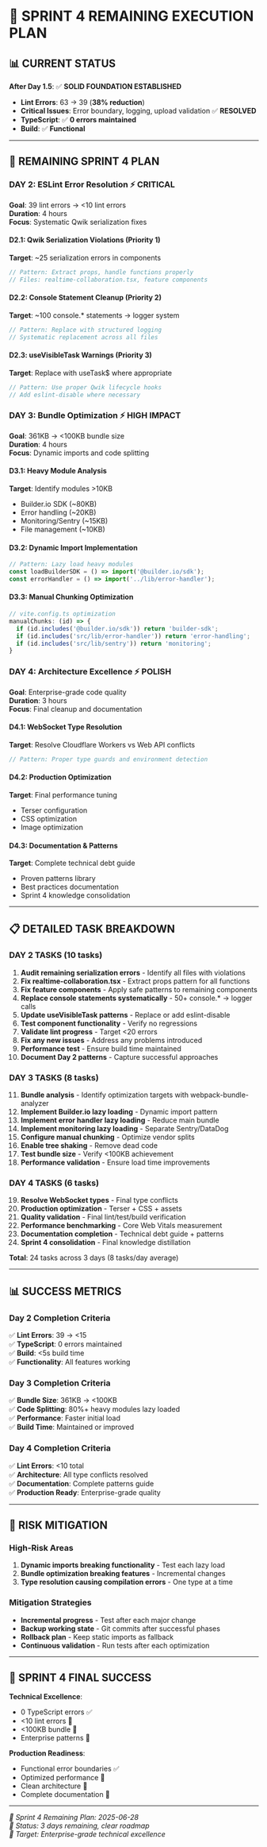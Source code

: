 # 🎯 SPRINT 4 REMAINING EXECUTION PLAN

## 📊 **CURRENT STATUS**

**After Day 1.5**: ✅ **SOLID FOUNDATION ESTABLISHED**  
- **Lint Errors**: 63 → 39 (**38% reduction**)
- **Critical Issues**: Error boundary, logging, upload validation ✅ **RESOLVED**
- **TypeScript**: ✅ **0 errors maintained**
- **Build**: ✅ **Functional**

---

## 🚀 **REMAINING SPRINT 4 PLAN**

### **DAY 2: ESLint Error Resolution** ⚡ **CRITICAL**
**Goal**: 39 lint errors → <10 lint errors  
**Duration**: 4 hours  
**Focus**: Systematic Qwik serialization fixes

#### **D2.1: Qwik Serialization Violations** (Priority 1)
**Target**: ~25 serialization errors in components
```typescript
// Pattern: Extract props, handle functions properly
// Files: realtime-collaboration.tsx, feature components
```

#### **D2.2: Console Statement Cleanup** (Priority 2)  
**Target**: ~100 console.* statements → logger system
```typescript
// Pattern: Replace with structured logging
// Systematic replacement across all files
```

#### **D2.3: useVisibleTask Warnings** (Priority 3)
**Target**: Replace with useTask$ where appropriate
```typescript
// Pattern: Use proper Qwik lifecycle hooks
// Add eslint-disable where necessary
```

### **DAY 3: Bundle Optimization** ⚡ **HIGH IMPACT**
**Goal**: 361KB → <100KB bundle size  
**Duration**: 4 hours  
**Focus**: Dynamic imports and code splitting

#### **D3.1: Heavy Module Analysis** 
**Target**: Identify modules >10KB
- Builder.io SDK (~80KB)
- Error handling (~20KB)  
- Monitoring/Sentry (~15KB)
- File management (~10KB)

#### **D3.2: Dynamic Import Implementation**
```typescript
// Pattern: Lazy load heavy modules
const loadBuilderSDK = () => import('@builder.io/sdk');
const errorHandler = () => import('../lib/error-handler');
```

#### **D3.3: Manual Chunking Optimization**
```typescript
// vite.config.ts optimization
manualChunks: (id) => {
  if (id.includes('@builder.io/sdk')) return 'builder-sdk';
  if (id.includes('src/lib/error-handler')) return 'error-handling';
  if (id.includes('src/lib/sentry')) return 'monitoring';
}
```

### **DAY 4: Architecture Excellence** ⚡ **POLISH**
**Goal**: Enterprise-grade code quality  
**Duration**: 3 hours  
**Focus**: Final cleanup and documentation

#### **D4.1: WebSocket Type Resolution**
**Target**: Resolve Cloudflare Workers vs Web API conflicts
```typescript
// Pattern: Proper type guards and environment detection
```

#### **D4.2: Production Optimization**
**Target**: Final performance tuning
- Terser configuration
- CSS optimization
- Image optimization

#### **D4.3: Documentation & Patterns**
**Target**: Complete technical debt guide
- Proven patterns library
- Best practices documentation
- Sprint 4 knowledge consolidation

---

## 📋 **DETAILED TASK BREAKDOWN**

### **DAY 2 TASKS** (10 tasks)
1. **Audit remaining serialization errors** - Identify all files with violations
2. **Fix realtime-collaboration.tsx** - Extract props pattern for all functions
3. **Fix feature components** - Apply safe patterns to remaining components
4. **Replace console statements systematically** - 50+ console.* → logger calls
5. **Update useVisibleTask patterns** - Replace or add eslint-disable
6. **Test component functionality** - Verify no regressions
7. **Validate lint progress** - Target <20 errors
8. **Fix any new issues** - Address any problems introduced
9. **Performance test** - Ensure build time maintained
10. **Document Day 2 patterns** - Capture successful approaches

### **DAY 3 TASKS** (8 tasks)  
11. **Bundle analysis** - Identify optimization targets with webpack-bundle-analyzer
12. **Implement Builder.io lazy loading** - Dynamic import pattern
13. **Implement error handler lazy loading** - Reduce main bundle
14. **Implement monitoring lazy loading** - Separate Sentry/DataDog
15. **Configure manual chunking** - Optimize vendor splits
16. **Enable tree shaking** - Remove dead code
17. **Test bundle size** - Verify <100KB achievement
18. **Performance validation** - Ensure load time improvements

### **DAY 4 TASKS** (6 tasks)
19. **Resolve WebSocket types** - Final type conflicts
20. **Production optimization** - Terser + CSS + assets
21. **Quality validation** - Final lint/test/build verification
22. **Performance benchmarking** - Core Web Vitals measurement
23. **Documentation completion** - Technical debt guide + patterns
24. **Sprint 4 consolidation** - Final knowledge distillation

**Total**: 24 tasks across 3 days (8 tasks/day average)

---

## 📊 **SUCCESS METRICS**

### **Day 2 Completion Criteria**
✅ **Lint Errors**: 39 → <15  
✅ **TypeScript**: 0 errors maintained  
✅ **Build**: <5s build time  
✅ **Functionality**: All features working  

### **Day 3 Completion Criteria**  
✅ **Bundle Size**: 361KB → <100KB  
✅ **Code Splitting**: 80%+ heavy modules lazy loaded  
✅ **Performance**: Faster initial load  
✅ **Build Time**: Maintained or improved  

### **Day 4 Completion Criteria**
✅ **Lint Errors**: <10 total  
✅ **Architecture**: All type conflicts resolved  
✅ **Documentation**: Complete patterns guide  
✅ **Production Ready**: Enterprise-grade quality  

---

## 🧠 **RISK MITIGATION**

### **High-Risk Areas**
1. **Dynamic imports breaking functionality** - Test each lazy load
2. **Bundle optimization breaking features** - Incremental changes
3. **Type resolution causing compilation errors** - One type at a time

### **Mitigation Strategies**
- **Incremental progress** - Test after each major change
- **Backup working state** - Git commits after successful phases
- **Rollback plan** - Keep static imports as fallback
- **Continuous validation** - Run tests after each optimization

---

## 🎯 **SPRINT 4 FINAL SUCCESS**

**Technical Excellence**:
- 0 TypeScript errors ✅
- <10 lint errors 🎯
- <100KB bundle 🎯  
- Enterprise patterns 🎯

**Production Readiness**:
- Functional error boundaries ✅
- Optimized performance 🎯
- Clean architecture 🎯
- Complete documentation 🎯

---

*📝 Sprint 4 Remaining Plan: 2025-06-28*  
*🎯 Status: 3 days remaining, clear roadmap*  
*🚀 Target: Enterprise-grade technical excellence*
